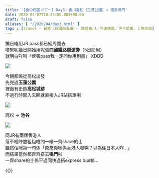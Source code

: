 ```yaml
---
title: '[食の四国ツアー] Day3：香川高松（玉藻公園）→ 徳島鳴門'
date: 2020-04-07T10:45:00.001+08:00
draft: false
aliases: [ "/2020/04/day3.html" ]
tags : [travel - 日本（四国南海道）・ 讚岐香川、阿波徳島、伊予愛媛、土佐高知]
---
```


擒日唔用JR pass都已經周圍去  
嚟緊呢幾日開始用呢張**四國鐵路周遊券**（5日間用）  
就明白咩叫「俾張pass我一定同你用到盡」 XDDD  

![](/images/shikoku3a.jpg)

今朝都係從高松出發  
先兜過**玉藻公園**  
裡面有史跡**高松城跡**  
不過冇時間入去睇就直接入JR站搭車喇  

![](/images/shikoku3a1.jpg)

高松 → **池谷**  

![](/images/shikoku3a2.jpg)

同JR有兩個香港人  
落車嗰陣膽粗粗咁問一唔一齊share的士  
雖然佢哋第一句係「原來你哋係香港人嚟㗎？以為係日本人咋...」  
而結果當然都齊齊搭去**鳴門**啦  
一齊share的士係平過同快過搭express bus嘛...  
  

{{<shikoku>}}
  
